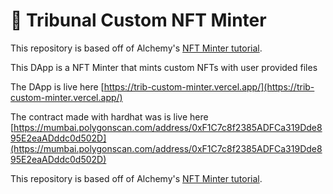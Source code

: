# 📝 Tribunal Custom NFT Minter 

This repository is based off of Alchemy's [NFT Minter tutorial](https://docs.alchemyapi.io/alchemy/tutorials/nft-minter). 

This DApp is a NFT Minter that mints custom NFTs with user provided files 

The DApp is live here [https://trib-custom-minter.vercel.app/](https://trib-custom-minter.vercel.app/)

The contract made with hardhat was is live here [https://mumbai.polygonscan.com/address/0xF1C7c8f2385ADFCa319Dde895E2eaADddc0d502D](https://mumbai.polygonscan.com/address/0xF1C7c8f2385ADFCa319Dde895E2eaADddc0d502D)

This repository is based off of Alchemy's [NFT Minter tutorial](https://docs.alchemyapi.io/alchemy/tutorials/nft-minter). 